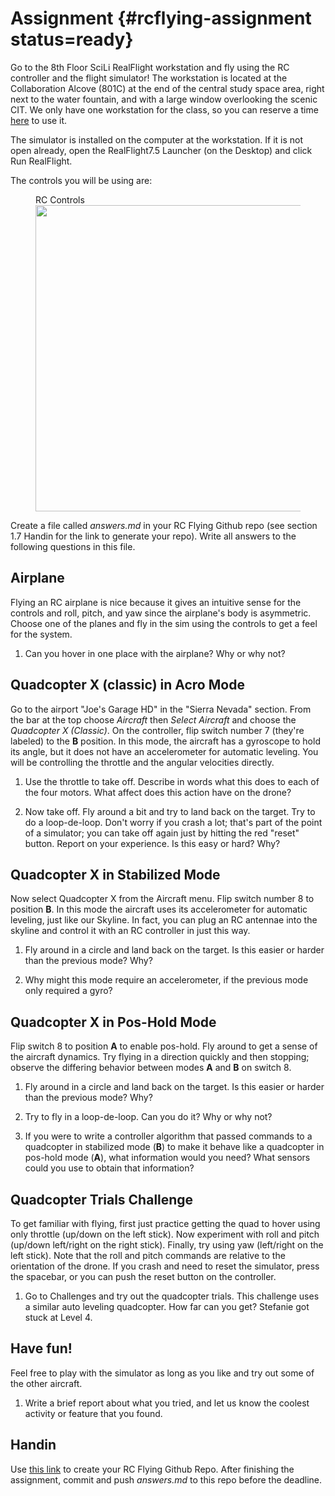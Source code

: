 # Assignment {#rcflying-assignment status=ready}

Go to the 8th Floor SciLi RealFlight workstation and fly using the RC controller
and the flight simulator! The workstation is located at the Collaboration Alcove
(801C) at the end of the central study space area, right next to the
water fountain, and with a large window overlooking the scenic CIT.
We only have one workstation for the class, so you can reserve a time [here](https://calendar.google.com/calendar/selfsched?sstoken=UUlhN0JXdzRFM0RHfGRlZmF1bHR8NGNlMjk2ODA1NzJhZmRiOTNmMjcwNzUzMjQ4MTdiZWE) to use it.  

The simulator is installed on the computer at the workstation. If it is not open
already, open the RealFlight7.5 Launcher (on the Desktop) and click Run RealFlight.  

The controls you will be using are:
<figure>
    <figcaption>RC Controls</figcaption>
    <img style='width:35em' src="rc.png"/>
</figure>  

Create a file called _answers.md_ in your RC Flying Github repo (see section
1.7 Handin for the link to generate your repo). Write all answers to the
following questions in this file.

## Airplane

Flying an RC airplane is nice because it gives an intuitive sense for
the controls and roll, pitch, and yaw since the airplane's body is
asymmetric.  Choose one of the planes and fly in the sim using the
controls to get a feel for the system.  

1. Can you hover in one place with the airplane?  Why or why not?  

## Quadcopter X (classic) in Acro Mode

Go to the airport "Joe's Garage HD" in the "Sierra Nevada" section.
From the bar at the top choose _Aircraft_ then _Select Aircraft_ and choose
the _Quadcopter X (Classic)_. On the controller, flip switch number 7
(they're labeled) to the **B** position.  In this mode, the aircraft
has a gyroscope to hold its angle, but it does not have an
accelerometer for automatic leveling. You will be controlling the
throttle and the angular velocities directly.  

1. Use the throttle to take off.  Describe in words what this does to
each of the four motors.  What affect does this action have on the
drone?  

2. Now take off. Fly around a bit and try to land back on the target.
Try to do a loop-de-loop.  Don't worry if you crash a lot; that's part
of the point of a simulator; you can take off again just by hitting
the red "reset" button.  Report on your experience.  Is this easy or
hard? Why?  

## Quadcopter X in Stabilized Mode

Now select Quadcopter X from the Aircraft menu. Flip switch number 8
to position **B**.  In this mode the aircraft uses its accelerometer
for automatic leveling, just like our Skyline.  In fact, you can plug
an RC antennae into the skyline and control it with an RC controller
in just this way.

1. Fly around in a circle and land back on the target. Is this easier or harder
than the previous mode? Why?  

2. Why might this mode require an accelerometer, if the previous mode only required a gyro?  

## Quadcopter X in Pos-Hold Mode

Flip switch 8 to position **A** to enable pos-hold. Fly around to get
a sense of the aircraft dynamics. Try flying in a direction quickly
and then stopping; observe the differing behavior between modes **A**
and **B** on switch 8.  

1. Fly around in a circle and land back on the target. Is this easier or harder
than the previous mode? Why?  

2. Try to fly in a loop-de-loop. Can you do it?  Why or why not?  

3. If you were to write a controller algorithm that passed commands to a quadcopter in stabilized mode (<b>B</b>) to make it behave like a quadcopter in pos-hold mode (<b>A</b>), what information would you need? What sensors could you use to obtain that information?  

## Quadcopter Trials Challenge

To get familiar with flying, first just practice getting the quad to hover using only throttle (up/down on the left stick). Now experiment with roll and pitch (up/down left/right on the right stick). Finally, try using yaw (left/right on the left stick). Note that the roll and pitch commands are relative to the orientation of the drone. If you crash and need to reset the simulator, press the spacebar, or you can push the reset button on the controller.  

1. Go to Challenges and try out the quadcopter trials.  This
challenge uses a similar auto leveling quadcopter.  How far can you
get?  Stefanie got stuck at Level 4.  

## Have fun!

Feel free to play with the simulator as long as you like and try out
some of the other aircraft.  

1. Write a brief report about what you tried, and let us know the coolest
activity or feature that you found.  

## Handin
Use [this link]() to create your RC Flying Github Repo. After finishing the
assignment, commit and push _answers.md_ to this repo before the deadline.
